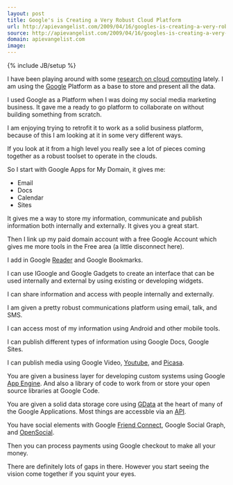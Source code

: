 ```yaml
---
layout: post
title: Google's is Creating a Very Robust Cloud Platform
url: http://apievangelist.com/2009/04/16/googles-is-creating-a-very-robust-cloud-platform/
source: http://apievangelist.com/2009/04/16/googles-is-creating-a-very-robust-cloud-platform/
domain: apievangelist.com
image: 
---
```

{% include JB/setup %}<p>I have been playing around with some <a href="http://cloud.kinlane.com">research on cloud computing</a> lately. I am using the <a class="zem_slink" title="Google" rel="homepage" href="http://google.com">Google</a> Platform as a base to store and present all the data.<p></p>
I used Google as a Platform when I was doing my social media marketing business. It gave me a ready to go platform to collaborate on without building something from scratch.<p></p>
I am enjoying trying to retrofit it to work as a solid business platform, because of this I am looking at it in some very different ways.<p></p>
If you look at it from a high level you really see a lot of pieces coming together as a robust toolset to operate in the clouds.<p></p>
So I start with Google Apps for My Domain, it gives me:
<ul class="mainlist">
	<li>Email</li>
	<li>Docs</li>
	<li>Calendar</li>
	<li>Sites</li>
</ul>
It gives me a way to store my information, communicate and publish information both internally and externally. It gives you a great start.<p></p>
Then I link up my paid domain account with a free Google Account which gives me more tools in the Free area (a little disconnect here).<p></p>
I add in Google <a class="zem_slink" title="Google Reader" rel="homepage" href="http://www.google.com/reader">Reader</a> and Google Bookmarks.<p></p>
I can use IGoogle and Google Gadgets to create an interface that can be used internally and external by using existing or developing widgets.<p></p>
I can share information and access with people internally and externally.<p></p>
I am given a pretty robust communications platform using email, talk, and SMS.<p></p>
I can access most of my information using Android and other mobile tools.<p></p>
I can publish different types of information using Google Docs, Google Sites.<p></p>
I can publish media using Google Video, <a class="zem_slink" title="YouTube" rel="homepage" href="http://www.youtube.com/">Youtube</a>, and <a class="zem_slink" title="Picasa" rel="homepage" href="http://picasa.google.com/">Picasa</a>.<p></p>
You are given a business layer for developing custom systems using Google <a class="zem_slink" title="Google App Engine" rel="homepage" href="http://code.google.com/appengine/">App Engine</a>. And also a library of code to work from or store your open source libraries at Google Code.<p></p>
You are given a solid data storage core using <a class="zem_slink" title="GData" rel="wikipedia" href="http://en.wikipedia.org/wiki/GData">GData</a> at the heart of many of the Google Applications. Most things are accessble via an <a class="zem_slink" title="Application programming interface" rel="wikipedia" href="http://en.wikipedia.org/wiki/Application_programming_interface">API</a>.<p></p>
You have social elements with Google <a class="zem_slink" title="Friend Connect" rel="homepage" href="http://www.google.com/friendconnect">Friend Connect</a>, Google Social Graph, and <a class="zem_slink" title="OpenSocial" rel="homepage" href="http://code.google.com/apis/opensocial">OpenSocial</a>.<p></p>
Then you can process payments using Google checkout to make all your money.<p></p>
<input id="gwProxy" type="hidden" /><p></p>
<!--Session data--><p></p>
<input id="jsProxy" onclick="jsCall();" type="hidden" /> <input id="gwProxy" type="hidden" /><p></p>
There are definitely lots of gaps in there. However you start seeing the vision come together if you squint your eyes.<p></p>
<input id="gwProxy" type="hidden" /><p></p>
<!--Session data--><input id="jsProxy" onclick="jsCall();" type="hidden" /></p>
